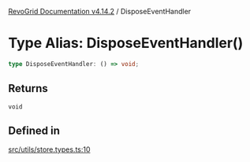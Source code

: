 [RevoGrid Documentation v4.14.2](README.md) / DisposeEventHandler

# Type Alias: DisposeEventHandler()

```ts
type DisposeEventHandler: () => void;
```

## Returns

`void`

## Defined in

[src/utils/store.types.ts:10](https://github.com/revolist/revogrid/blob/29f379095274a66a187c28b49fe0e1fb4170d3ea/src/utils/store.types.ts#L10)
